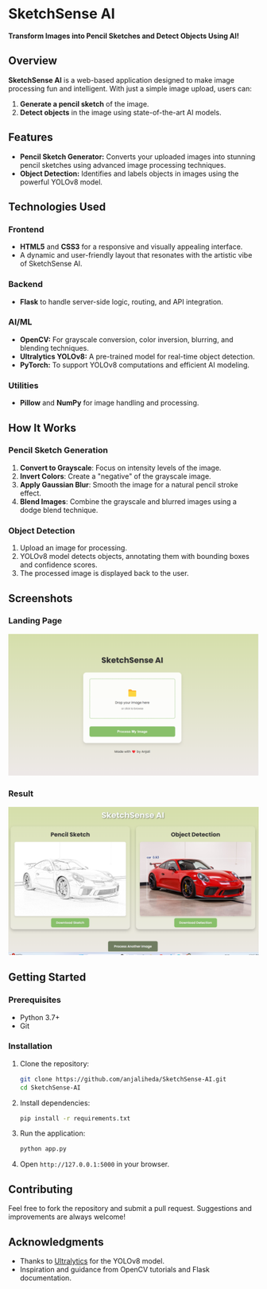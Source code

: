 # **SketchSense AI** 
**Transform Images into Pencil Sketches and Detect Objects Using AI!**


## **Overview**
**SketchSense AI** is a web-based application designed to make image processing fun and intelligent. With just a simple image upload, users can:  
1. **Generate a pencil sketch** of the image.  
2. **Detect objects** in the image using state-of-the-art AI models.  


## **Features**
- **Pencil Sketch Generator:** Converts your uploaded images into stunning pencil sketches using advanced image processing techniques.  
- **Object Detection:** Identifies and labels objects in images using the powerful YOLOv8 model.  


## **Technologies Used**
### **Frontend**
- **HTML5** and **CSS3** for a responsive and visually appealing interface.  
- A dynamic and user-friendly layout that resonates with the artistic vibe of SketchSense AI.  

### **Backend**
- **Flask** to handle server-side logic, routing, and API integration.  

### **AI/ML**
- **OpenCV:** For grayscale conversion, color inversion, blurring, and blending techniques.  
- **Ultralytics YOLOv8:** A pre-trained model for real-time object detection.  
- **PyTorch:** To support YOLOv8 computations and efficient AI modeling.  

### **Utilities**
- **Pillow** and **NumPy** for image handling and processing.  


## **How It Works**
### **Pencil Sketch Generation**
1. **Convert to Grayscale**: Focus on intensity levels of the image.  
2. **Invert Colors**: Create a "negative" of the grayscale image.  
3. **Apply Gaussian Blur**: Smooth the image for a natural pencil stroke effect.  
4. **Blend Images**: Combine the grayscale and blurred images using a dodge blend technique.  

### **Object Detection**
1. Upload an image for processing.  
2. YOLOv8 model detects objects, annotating them with bounding boxes and confidence scores.  
3. The processed image is displayed back to the user.  

## **Screenshots**
### **Landing Page**
![Landing Page](landing.png "Landing Page")

### **Result**
![Result](result.png "Result")


## **Getting Started**
### **Prerequisites**
- Python 3.7+  
- Git  

### **Installation**
1. Clone the repository:  
   ```bash
   git clone https://github.com/anjaliheda/SketchSense-AI.git
   cd SketchSense-AI
   ```  
2. Install dependencies:  
   ```bash
   pip install -r requirements.txt
   ```  
3. Run the application:  
   ```bash
   python app.py
   ```  
4. Open `http://127.0.0.1:5000` in your browser.  


## **Contributing**
Feel free to fork the repository and submit a pull request. Suggestions and improvements are always welcome!  


## **Acknowledgments**
- Thanks to [Ultralytics](https://github.com/ultralytics) for the YOLOv8 model.  
- Inspiration and guidance from OpenCV tutorials and Flask documentation.  

